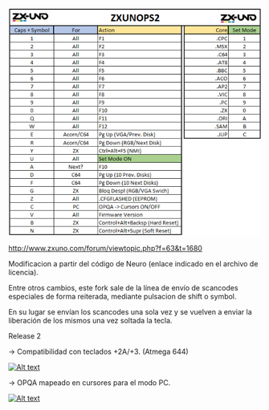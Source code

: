 ![alt text](zxunops2_v2.png "Combos")

http://www.zxuno.com/forum/viewtopic.php?f=63&t=1680

Modificacion a partir del código de Neuro (enlace indicado en el archivo de licencia).

Entre otros cambios, este fork sale de la línea de envío de scancodes especiales de forma reiterada, mediante pulsacion de shift o symbol. 

En su lugar se envían los scancodes una sola vez y se vuelven a enviar la liberación de los mismos una vez soltada la tecla.

Release 2

-> Compatibilidad con teclados +2A/+3. (Atmega 644)

[![Alt text](https://img.youtube.com/vi/WUbUbnqNGHQ/0.jpg)](https://www.youtube.com/watch?v=WUbUbnqNGHQ)

-> OPQA mapeado en cursores para el modo PC.

[![Alt text](https://img.youtube.com/vi/GBOXth72a-g/0.jpg)](https://www.youtube.com/watch?v=GBOXth72a-g)
